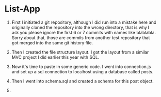 
# List-App

1. First I initiated a git repository, although I did run into a mistake here and originally cloned the repository into the wrong directory, that is why I ask you please ignore the first 6 or 7 commits with names like blablabla. Sorry about that, those are commits from another test repository that got merged into the same git history file.

2. Then I created the file structure layout. I got the layout from a similar MVC project I did earlier this year with SQL.

3. Now it's time to paste in some generic code. I went into connection.js and set up a sql connection to localhost using a database called posts.

4. Then I went into schema.sql and created a schema for this post object.

5.
